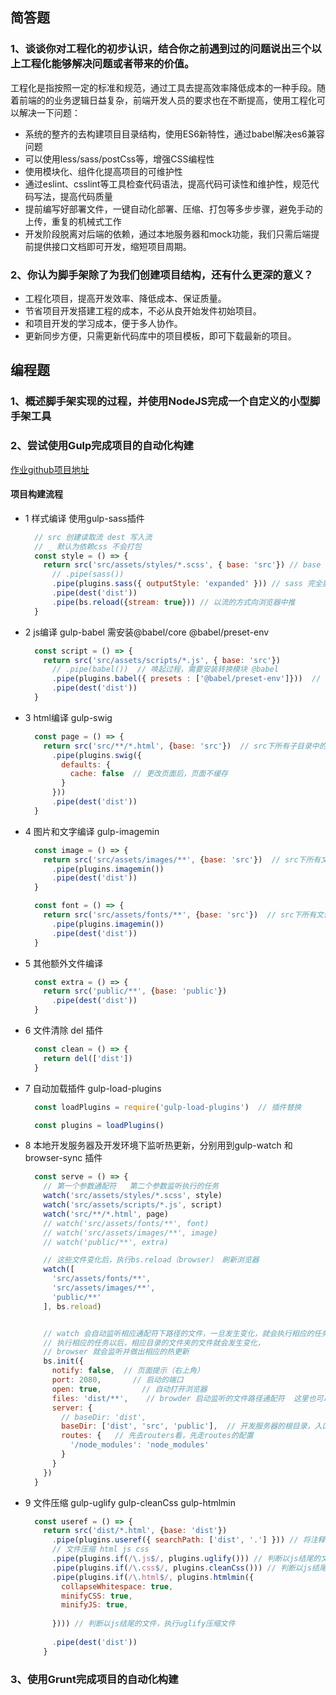 ## 简答题

### 1、谈谈你对工程化的初步认识，结合你之前遇到过的问题说出三个以上工程化能够解决问题或者带来的价值。
   工程化是指按照一定的标准和规范，通过工具去提高效率降低成本的一种手段。随着前端的的业务逻辑日益复杂，前端开发人员的要求也在不断提高，使用工程化可以解决一下问题：
  + 系统的整齐的去构建项目目录结构，使用ES6新特性，通过babel解决es6兼容问题
  + 可以使用less/sass/postCss等，增强CSS编程性
  + 使用模块化、组件化提高项目的可维护性
  + 通过eslint、csslint等工具检查代码语法，提高代码可读性和维护性，规范代码写法，提高代码质量
  + 提前编写好部署文件，一键自动化部署、压缩、打包等多步步骤，避免手动的上传，重复的机械式工作
  + 开发阶段脱离对后端的依赖，通过本地服务器和mock功能，我们只需后端提前提供接口文档即可开发，缩短项目周期。
  
### 2、你认为脚手架除了为我们创建项目结构，还有什么更深的意义？
  + 工程化项目，提高开发效率、降低成本、保证质量。
  + 节省项目开发搭建工程的成本，不必从良开始发件初始项目。
  + 和项目开发的学习成本，便于多人协作。
  + 更新同步方便，只需更新代码库中的项目模板，即可下载最新的项目。

## 编程题
  ### 1、概述脚手架实现的过程，并使用NodeJS完成一个自定义的小型脚手架工具

  ### 2、尝试使用Gulp完成项目的自动化构建

   [作业github项目地址](https://github.com/bootstet/gulp-bootstet-awesome)
  #### ****项目构建流程****
  + 1 样式编译 使用gulp-sass插件
    ```js
      // src 创建读取流 dest 写入流
      // _ 默认为依赖css 不会打包
      const style = () => {
        return src('src/assets/styles/*.scss', { base: 'src'}) // base src下文件打包
          // .pipe(sass())  
          .pipe(plugins.sass({ outputStyle: 'expanded' })) // sass 完全展开  
          .pipe(dest('dist'))
          .pipe(bs.reload({stream: true})) // 以流的方式向浏览器中推
      }
    ```
  + 2 js编译 gulp-babel 需安装@babel/core @babel/preset-env
      ```js
        const script = () => {
          return src('src/assets/scripts/*.js', { base: 'src'})
            // .pipe(babel())  // 唤起过程，需要安装转换模块 @babel
            .pipe(plugins.babel({ presets : ['@babel/preset-env']}))  // 唤起过程，需要安装转换模块 @babel
            .pipe(dest('dist'))
        }
      ```
  + 3 html编译 gulp-swig
    ```js
      const page = () => {
        return src('src/**/*.html', {base: 'src'})  // src下所有子目录中的html文件
          .pipe(plugins.swig({
            defaults: {
              cache: false  // 更改页面后，页面不缓存
            }
          }))
          .pipe(dest('dist'))
      }
    ```
  + 4 图片和文字编译 gulp-imagemin
    ```js
      const image = () => {
        return src('src/assets/images/**', {base: 'src'})  // src下所有文件
          .pipe(plugins.imagemin())
          .pipe(dest('dist'))
      }

      const font = () => {
        return src('src/assets/fonts/**', {base: 'src'})  // src下所有文件
          .pipe(plugins.imagemin())
          .pipe(dest('dist'))
      }
    ```
  + 5 其他额外文件编译
    ```js
      const extra = () => {
        return src('public/**', {base: 'public'})
          .pipe(dest('dist'))
      }
    ```
  + 6 文件清除 del 插件
    ```js
      const clean = () => {
        return del(['dist'])
      }
    ```
  + 7 自动加载插件 gulp-load-plugins
    ```js
      const loadPlugins = require('gulp-load-plugins')  // 插件替换

      const plugins = loadPlugins()
    ```
  + 8 本地开发服务器及开发环境下监听热更新，分别用到gulp-watch 和browser-sync 插件
    ```js
      const serve = () => {
        // 第一个参数通配符   第二个参数监听执行的任务
        watch('src/assets/styles/*.scss', style)
        watch('src/assets/scripts/*.js', script)
        watch('src/**/*.html', page)
        // watch('src/assets/fonts/**', font)
        // watch('src/assets/images/**', image)
        // watch('public/**', extra)

        // 这些文件变化后，执行bs.reload（browser） 刷新浏览器
        watch([
          'src/assets/fonts/**',
          'src/assets/images/**',
          'public/**'
        ], bs.reload)


        // watch 会自动监听相应通配符下路径的文件，一旦发生变化，就会执行相应的任务
        // 执行相应的任务以后，相应目录的文件夹的文件就会发生变化，
        // browser 就会监听并做出相应的热更新
        bs.init({
          notify: false,  // 页面提示（右上角）
          port: 2080,       // 启动的端口
          open: true,         // 自动打开浏览器
          files: 'dist/**',    // browder 启动监听的文件路径通配符  这里也可以不使用，可以用bs.reload()方式代替其功能，在具体的每个任务后用pipe的方式，把文件流推入浏览器中
          server: {
            // baseDir: 'dist',
            baseDir: ['dist', 'src', 'public'],  // 开发服务器的根目录，入口文件  先去数组中，第一个找不到一个依次往后找
            routes: {   // 先去routers看，先走routes的配置
              '/node_modules': 'node_modules'
            }
          }
        })
      }
    ```
  + 9 文件压缩  gulp-uglify gulp-cleanCss gulp-htmlmin
    ```js
      const useref = () => {
        return src('dist/*.html', {base: 'dist'})
          .pipe(plugins.useref({ searchPath: ['dist', '.'] })) // 将注释之内的引用安装到本地
          // 文件压缩 html js css
          .pipe(plugins.if(/\.js$/, plugins.uglify())) // 判断以js结尾的文件，执行uglify压缩文件
          .pipe(plugins.if(/\.css$/, plugins.cleanCss())) // 判断以js结尾的文件，执行uglify压缩文件
          .pipe(plugins.if(/\.html$/, plugins.htmlmin({
            collapseWhitespace: true,
            minifyCSS: true,
            minifyJS: true,
          
          }))) // 判断以js结尾的文件，执行uglify压缩文件
          
          .pipe(dest('dist'))
        }
    ```



  
  ### 3、使用Grunt完成项目的自动化构建

  
